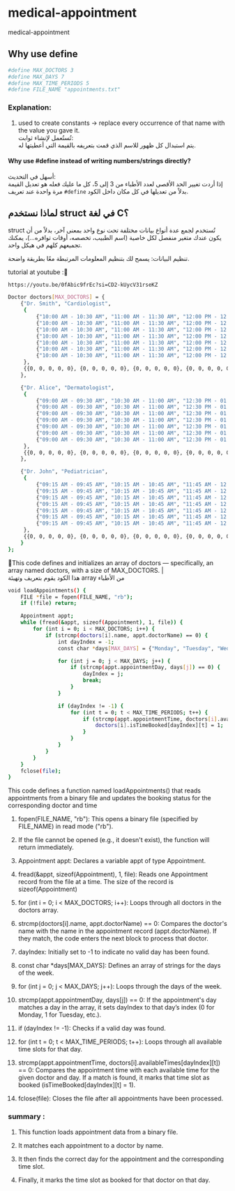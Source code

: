 # medical-appointment

medical-appointment
## Why use define 
```bash
#define MAX_DOCTORS 3
#define MAX_DAYS 7
#define MAX_TIME_PERIODS 5
#define FILE_NAME "appointments.txt"  
```

### Explanation:

1) used to create constants -> replace every occurrence of that name with the value you gave it.  
تُستُعمل لإنشاء ثوابت:  
يتم استبدال كل ظهور للاسم الذي قمت بتعريفه بالقيمة التي أعطيتها له.

#### Why use #define instead of writing numbers/strings directly?

أسهل في التحديث:  
إذا أردت تغيير الحد الأقصى لعدد الأطباء من 3 إلى 5، كل ما عليك فعله هو تعديل القيمة مرة واحدة عند تعريف `#define` بدلاً من تعديلها في كل مكان داخل الكود.


## لماذا نستخدم struct في لغة C؟
struct تُستخدم لجمع عدة أنواع بيانات مختلفة تحت نوع واحد 
بمعنى آخر، بدلاً من أن يكون عندك متغير منفصل لكل خاصية (اسم الطبيب، تخصصه، أوقات توافره...)، يمكنك تجميعهم كلهم في هيكل واحد.

تنظيم البيانات: يسمح لك بتنظيم المعلومات المرتبطة معًا بطريقة واضحة.

tutorial at youtube :👀
```bash
https://youtu.be/0fAbic9frEc?si=CD2-kUycV31rseKZ
```

```bash
Doctor doctors[MAX_DOCTORS] = {
    {"Dr. Smith", "Cardiologist",
     {
         {"10:00 AM - 10:30 AM", "11:00 AM - 11:30 AM", "12:00 PM - 12:30 PM", "02:00 PM - 02:30 PM", "03:00 PM - 03:30 PM"},
         {"10:00 AM - 10:30 AM", "11:00 AM - 11:30 AM", "12:00 PM - 12:30 PM", "02:00 PM - 02:30 PM", "03:00 PM - 03:30 PM"},
         {"10:00 AM - 10:30 AM", "11:00 AM - 11:30 AM", "12:00 PM - 12:30 PM", "02:00 PM - 02:30 PM", "03:00 PM - 03:30 PM"},
         {"10:00 AM - 10:30 AM", "11:00 AM - 11:30 AM", "12:00 PM - 12:30 PM", "02:00 PM - 02:30 PM", "03:00 PM - 03:30 PM"},
         {"10:00 AM - 10:30 AM", "11:00 AM - 11:30 AM", "12:00 PM - 12:30 PM", "02:00 PM - 02:30 PM", "03:00 PM - 03:30 PM"},
         {"10:00 AM - 10:30 AM", "11:00 AM - 11:30 AM", "12:00 PM - 12:30 PM", "02:00 PM - 02:30 PM", "03:00 PM - 03:30 PM"},
         {"10:00 AM - 10:30 AM", "11:00 AM - 11:30 AM", "12:00 PM - 12:30 PM", "02:00 PM - 02:30 PM", "03:00 PM - 03:30 PM"}
     },
     {{0, 0, 0, 0, 0}, {0, 0, 0, 0, 0}, {0, 0, 0, 0, 0}, {0, 0, 0, 0, 0}, {0, 0, 0, 0, 0}, {0, 0, 0, 0, 0}, {0, 0, 0, 0, 0}}
    },

    {"Dr. Alice", "Dermatologist",
     {
         {"09:00 AM - 09:30 AM", "10:30 AM - 11:00 AM", "12:30 PM - 01:00 PM", "01:30 PM - 02:00 PM", "03:30 PM - 04:00 PM"},
         {"09:00 AM - 09:30 AM", "10:30 AM - 11:00 AM", "12:30 PM - 01:00 PM", "01:30 PM - 02:00 PM", "03:30 PM - 04:00 PM"},
         {"09:00 AM - 09:30 AM", "10:30 AM - 11:00 AM", "12:30 PM - 01:00 PM", "01:30 PM - 02:00 PM", "03:30 PM - 04:00 PM"},
         {"09:00 AM - 09:30 AM", "10:30 AM - 11:00 AM", "12:30 PM - 01:00 PM", "01:30 PM - 02:00 PM", "03:30 PM - 04:00 PM"},
         {"09:00 AM - 09:30 AM", "10:30 AM - 11:00 AM", "12:30 PM - 01:00 PM", "01:30 PM - 02:00 PM", "03:30 PM - 04:00 PM"},
         {"09:00 AM - 09:30 AM", "10:30 AM - 11:00 AM", "12:30 PM - 01:00 PM", "01:30 PM - 02:00 PM", "03:30 PM - 04:00 PM"},
         {"09:00 AM - 09:30 AM", "10:30 AM - 11:00 AM", "12:30 PM - 01:00 PM", "01:30 PM - 02:00 PM", "03:30 PM - 04:00 PM"}
     },
     {{0, 0, 0, 0, 0}, {0, 0, 0, 0, 0}, {0, 0, 0, 0, 0}, {0, 0, 0, 0, 0}, {0, 0, 0, 0, 0}, {0, 0, 0, 0, 0}, {0, 0, 0, 0, 0}}
    },

    {"Dr. John", "Pediatrician",
     {
         {"09:15 AM - 09:45 AM", "10:15 AM - 10:45 AM", "11:45 AM - 12:15 PM", "01:00 PM - 01:30 PM", "02:30 PM - 03:00 PM"},
         {"09:15 AM - 09:45 AM", "10:15 AM - 10:45 AM", "11:45 AM - 12:15 PM", "01:00 PM - 01:30 PM", "02:30 PM - 03:00 PM"},
         {"09:15 AM - 09:45 AM", "10:15 AM - 10:45 AM", "11:45 AM - 12:15 PM", "01:00 PM - 01:30 PM", "02:30 PM - 03:00 PM"},
         {"09:15 AM - 09:45 AM", "10:15 AM - 10:45 AM", "11:45 AM - 12:15 PM", "01:00 PM - 01:30 PM", "02:30 PM - 03:00 PM"},
         {"09:15 AM - 09:45 AM", "10:15 AM - 10:45 AM", "11:45 AM - 12:15 PM", "01:00 PM - 01:30 PM", "02:30 PM - 03:00 PM"},
         {"09:15 AM - 09:45 AM", "10:15 AM - 10:45 AM", "11:45 AM - 12:15 PM", "01:00 PM - 01:30 PM", "02:30 PM - 03:00 PM"},
         {"09:15 AM - 09:45 AM", "10:15 AM - 10:45 AM", "11:45 AM - 12:15 PM", "01:00 PM - 01:30 PM", "02:30 PM - 03:00 PM"}
     },
     {{0, 0, 0, 0, 0}, {0, 0, 0, 0, 0}, {0, 0, 0, 0, 0}, {0, 0, 0, 0, 0}, {0, 0, 0, 0, 0}, {0, 0, 0, 0, 0}, {0, 0, 0, 0, 0}}
    }
};

```

👀This code defines and initializes an array of doctors — specifically, an array named doctors, with a size of MAX_DOCTORS. |    
هذا الكود يقوم بتعريف وتهيئة 
array من الأطباء 



```bash
void loadAppointments() {
    FILE *file = fopen(FILE_NAME, "rb");
    if (!file) return;

    Appointment appt;
    while (fread(&appt, sizeof(Appointment), 1, file)) {
        for (int i = 0; i < MAX_DOCTORS; i++) {
            if (strcmp(doctors[i].name, appt.doctorName) == 0) {
                int dayIndex = -1;
                const char *days[MAX_DAYS] = {"Monday", "Tuesday", "Wednesday", "Thursday", "Friday", "Saturday", "Sunday"};

                for (int j = 0; j < MAX_DAYS; j++) {
                    if (strcmp(appt.appointmentDay, days[j]) == 0) {
                        dayIndex = j;
                        break;
                    }
                }

                if (dayIndex != -1) {
                    for (int t = 0; t < MAX_TIME_PERIODS; t++) {
                        if (strcmp(appt.appointmentTime, doctors[i].availableTimes[dayIndex][t]) == 0) {
                            doctors[i].isTimeBooked[dayIndex][t] = 1;
                        }
                    }
                }
            }
        }
    }
    fclose(file);
}
```

This code defines a function named loadAppointments() that reads appointments from a binary file and updates the booking status for the corresponding doctor and time 

1) fopen(FILE_NAME, "rb"): This opens a binary file (specified by FILE_NAME) in read mode ("rb").

2) If the file cannot be opened (e.g., it doesn't exist), the function will return immediately.
3) Appointment appt: Declares a variable appt of type Appointment.
4) fread(&appt, sizeof(Appointment), 1, file): Reads one Appointment record from the file at a time. The size of the record is sizeof(Appointment)
5) for (int i = 0; i < MAX_DOCTORS; i++): Loops through all doctors in the doctors array.
6) strcmp(doctors[i].name, appt.doctorName) == 0: Compares the doctor's name with the name in the appointment record (appt.doctorName). If they match, the code enters the next block to process that doctor.
7) dayIndex: Initially set to -1 to indicate no valid day has been found.
8) const char *days[MAX_DAYS]: Defines an array of strings for the days of the week.
9) for (int j = 0; j < MAX_DAYS; j++): Loops through the days of the week.
10) strcmp(appt.appointmentDay, days[j]) == 0: If the appointment's day matches a day in the array, it sets dayIndex to that day’s index (0 for Monday, 1 for Tuesday, etc.).
11) if (dayIndex != -1): Checks if a valid day was found.
12) for (int t = 0; t < MAX_TIME_PERIODS; t++): Loops through all available time slots for that day.
13) strcmp(appt.appointmentTime, doctors[i].availableTimes[dayIndex][t]) == 0: Compares the appointment time with each available time for the given doctor and day. If a match is found, it marks that time slot as booked (isTimeBooked[dayIndex][t] = 1).
14) fclose(file): Closes the file after all appointments have been processed.

### summary :
1) This function loads appointment data from a binary file.

2) It matches each appointment to a doctor by name.

3) It then finds the correct day for the appointment and the corresponding time slot.

4) Finally, it marks the time slot as booked for that doctor on that day.
